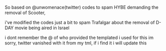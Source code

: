 So based on @unwomenace(twitter) codes to spam HYBE demanding the removal of Scooter, 

i've modified the codes just a bit to spam Trafalgar about the removal of D-DAY movie being aired in Israel

i dont remember the @ of who provided the templated i used for this im sorry, twitter vanished with it from my tml, if i find it i will update this
